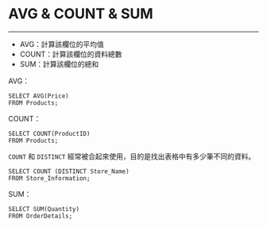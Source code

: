 # AVG & COUNT & SUM

---

* AVG：計算該欄位的平均值
* COUNT：計算該欄位的資料總數
* SUM：計算該欄位的總和

AVG：

```
SELECT AVG(Price)
FROM Products;
```

COUNT：

```
SELECT COUNT(ProductID)
FROM Products;
```

`COUNT` 和 `DISTINCT` 經常被合起來使用，目的是找出表格中有多少筆不同的資料。

```
SELECT COUNT (DISTINCT Store_Name) 
FROM Store_Information;
```

SUM：

```
SELECT SUM(Quantity)
FROM OrderDetails;
```



